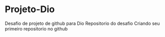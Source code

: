 # Projeto-Dio
Desafio de projeto de github para Dio
Repositorio do desafio Criando seu primeiro repositorio no github
